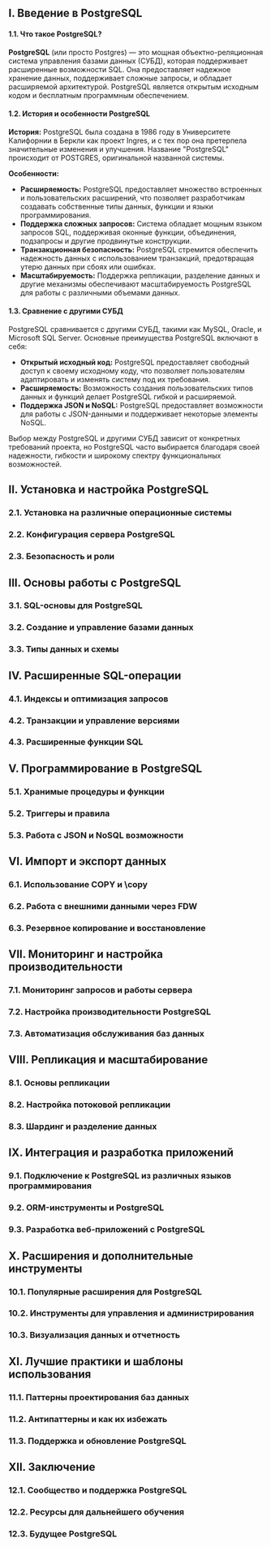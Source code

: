   
## I. Введение в PostgreSQL

#### 1.1. Что такое PostgreSQL?

**PostgreSQL** (или просто Postgres) — это мощная объектно-реляционная система управления базами данных (СУБД), которая поддерживает расширенные возможности SQL. Она предоставляет надежное хранение данных, поддерживает сложные запросы, и обладает расширяемой архитектурой. PostgreSQL является открытым исходным кодом и бесплатным программным обеспечением.

#### 1.2. История и особенности PostgreSQL

**История:** PostgreSQL была создана в 1986 году в Университете Калифорнии в Беркли как проект Ingres, и с тех пор она претерпела значительные изменения и улучшения. Название "PostgreSQL" происходит от POSTGRES, оригинальной названной системы.

**Особенности:**

- **Расширяемость:** PostgreSQL предоставляет множество встроенных и пользовательских расширений, что позволяет разработчикам создавать собственные типы данных, функции и языки программирования.
- **Поддержка сложных запросов:** Система обладает мощным языком запросов SQL, поддерживая оконные функции, объединения, подзапросы и другие продвинутые конструкции.
- **Транзакционная безопасность:** PostgreSQL стремится обеспечить надежность данных с использованием транзакций, предотвращая утерю данных при сбоях или ошибках.
- **Масштабируемость:** Поддержка репликации, разделение данных и другие механизмы обеспечивают масштабируемость PostgreSQL для работы с различными объемами данных.

#### 1.3. Сравнение с другими СУБД

PostgreSQL сравнивается с другими СУБД, такими как MySQL, Oracle, и Microsoft SQL Server. Основные преимущества PostgreSQL включают в себя:

- **Открытый исходный код:** PostgreSQL предоставляет свободный доступ к своему исходному коду, что позволяет пользователям адаптировать и изменять систему под их требования.
- **Расширяемость:** Возможность создания пользовательских типов данных и функций делает PostgreSQL гибкой и расширяемой.
- **Поддержка JSON и NoSQL:** PostgreSQL предоставляет возможности для работы с JSON-данными и поддерживает некоторые элементы NoSQL.

Выбор между PostgreSQL и другими СУБД зависит от конкретных требований проекта, но PostgreSQL часто выбирается благодаря своей надежности, гибкости и широкому спектру функциональных возможностей.

## II. Установка и настройка PostgreSQL
### 2.1. Установка на различные операционные системы
### 2.2. Конфигурация сервера PostgreSQL
### 2.3. Безопасность и роли

## III. Основы работы с PostgreSQL
### 3.1. SQL-основы для PostgreSQL
### 3.2. Создание и управление базами данных
### 3.3. Типы данных и схемы

## IV. Расширенные SQL-операции
### 4.1. Индексы и оптимизация запросов
### 4.2. Транзакции и управление версиями
### 4.3. Расширенные функции SQL

## V. Программирование в PostgreSQL
### 5.1. Хранимые процедуры и функции
### 5.2. Триггеры и правила
### 5.3. Работа с JSON и NoSQL возможности

## VI. Импорт и экспорт данных
### 6.1. Использование COPY и \copy
### 6.2. Работа с внешними данными через FDW
### 6.3. Резервное копирование и восстановление

## VII. Мониторинг и настройка производительности
### 7.1. Мониторинг запросов и работы сервера
### 7.2. Настройка производительности PostgreSQL
### 7.3. Автоматизация обслуживания баз данных

## VIII. Репликация и масштабирование
### 8.1. Основы репликации
### 8.2. Настройка потоковой репликации
### 8.3. Шардинг и разделение данных

## IX. Интеграция и разработка приложений
### 9.1. Подключение к PostgreSQL из различных языков программирования
### 9.2. ORM-инструменты и PostgreSQL
### 9.3. Разработка веб-приложений с PostgreSQL

## X. Расширения и дополнительные инструменты
### 10.1. Популярные расширения для PostgreSQL
### 10.2. Инструменты для управления и администрирования
### 10.3. Визуализация данных и отчетность

## XI. Лучшие практики и шаблоны использования
### 11.1. Паттерны проектирования баз данных
### 11.2. Антипаттерны и как их избежать
### 11.3. Поддержка и обновление PostgreSQL

## XII. Заключение
### 12.1. Сообщество и поддержка PostgreSQL
### 12.2. Ресурсы для дальнейшего обучения
### 12.3. Будущее PostgreSQL
